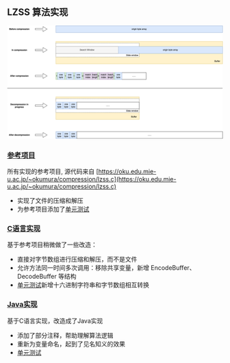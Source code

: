 ## LZSS 算法实现

![LZSS算法原理](https://raw.githubusercontent.com/blankbro/draw.io/master/LZSS算法原理.drawio.png)

### [参考项目](lzss-c/reference/lzss.c) 

所有实现的参考项目, 源代码来自 [https://oku.edu.mie-u.ac.jp/~okumura/compression/lzss.c](https://oku.edu.mie-u.ac.jp/~okumura/compression/lzss.c)

- 实现了文件的压缩和解压
- 为参考项目添加了[单元测试](lzss-c/test/reference_lzss_test.c)

### [C语言实现](lzss-c/myimplement/lzss.c)

基于参考项目稍微做了一些改造：

- 直接对字节数组进行压缩和解压，而不是文件
- 允许方法同一时间多次调用：移除共享变量，新增 EncodeBuffer、DecodeBuffer 等结构
- [单元测试](lzss-c/test/myimplement_lzss_test.c)新增十六进制字符串和字节数组相互转换

### [Java实现](lzss-java/src/main/java/io/github/blankbro/lzss/Lzss.java)

基于C语言实现，改造成了Java实现

- 添加了部分注释，帮助理解算法逻辑
- 重新为变量命名，起到了见名知义的效果
- [单元测试](lzss-java/src/test/java/io/github/blankbro/lzss/LzssTest.java)
